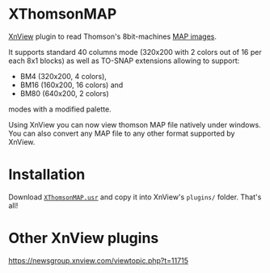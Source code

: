 # XThomsonMAP
[XnView](https://www.xnview.com/) plugin to read Thomson's 8bit-machines [MAP images](https://web.archive.org/web/20181119103222/http://collection.thomson.free.fr/code/articles/prehisto_bulletin/page.php?XI=0&XJ=13).

It supports standard 40 columns mode (320x200 with 2 colors out of 16 per each 8x1 blocks) as well as TO-SNAP extensions allowing to support:
* BM4 (320x200, 4 colors), 
* BM16 (160x200, 16 colors) and 
* BM80 (640x200, 2 colors)

modes with a modified palette.

Using XnView you can now view thomson MAP file natively under windows. You can also convert any MAP file to any other format supported by XnView.

# Installation

Download [`XThomsonMAP.usr`](https://github.com/Samuel-DEVULDER/XThomsonMAP/raw/master/XThomsonMAP.usr) and copy it into XnView's `plugins/` folder. That's all!

# Other XnView plugins

https://newsgroup.xnview.com/viewtopic.php?t=11715
